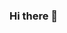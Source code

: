 ### Hi there 👋

<!--
**BiaGuedes/biaguedes** is a ✨ _special_ ✨ repository because its `README.md` (this file) appears on your GitHub profile.

Here are some ideas to get you started:

- 🔭 I’m currently working as ... PMO in Project Analysis area (management of schedules, resources, costs, risks and processes related to CMMI);
- 🌱 I’m currently learning ... how to apply Design Thinking on a daily basis to organize ideas as well as an innovative way to solve problems;
- 👯 I’m looking to collaborate on ...  
- 🤔 I’m looking for help with ... Data Science, Python, SQL, Cloud
- 💬 Ask me about ...
- 📫 How to reach me: ... https://www.linkedin.com/in/beatriz-guedes-silva/
- 😄 Pronouns: ...
- ⚡ Fun fact: ...
-->
